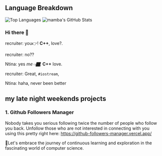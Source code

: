## Language Breakdown
![Top Languages](https://github-readme-stats.vercel.app/api/top-langs/?username=Intina47&layout=compact&hide=html)
![mamba's GitHub Stats](https://github-readme-stats.vercel.app/api?username=Intina47&show_icons=true&theme=radical&exclude_repo=contributed&hide=contribs)

### Hi there 👋

recruiter: you👉! **C++**, love?.

recruiter: no??

Ntina: yes *me👈🏿,*  **C++** love.

recruiter: Great, ``#iostream``,

Ntina: haha, never been better

## my late night weekends projects
### 1. Github Followers Manager
Nobody takes you serious following twice the number of people who follow you back. Unfollow those who
are not interested in connecting with you using this pretty right here: https://github-followers-manager.vercel.app/

🚀Let's embrace the journey of continuous learning and exploration in the fascinating world of computer science.


